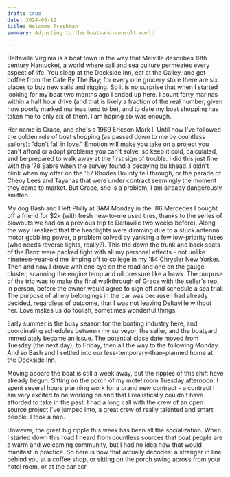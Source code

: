 ```yaml
---
draft: true
date: 2024-05-12
title: Welcome Freshman
summary: Adjusting to the boat-and-consult world

---
```


Deltaville Virginia is a boat town in the way that Melville describes 19th century Nantucket, a world where sail and sea culture permeates every aspect of life. You sleep at the Dockside Inn, eat at the Galley, and get coffee from the Cafe By The Bay; for every one grocery store there are six places to buy new sails and rigging. So it is no surprise that when I started looking for my boat two months ago I ended up here. I count forty marinas within a half hour drive (and that is likely a fraction of the real number, given how poorly marked marinas tend to be), and to date my boat shopping has taken me to only six of them. I am hoping six was enough. 

Her name is Grace, and she's a 1969 Ericson Mark I. Until now I've followed the golden rule of boat shopping (as passed down to me by countless sailors): "don't fall in love." Emotion will make you take on a project you can't afford or adopt problems you can't solve, so keep it cold, calculated, and be prepared to walk away at the first sign of trouble. I did this just fine with the '78 Sabre when the survey found a decaying bulkhead. I didn't blink when my offer on the '57 Rhodes Bounty fell through, or the parade of Cheoy Lees and Tayanas that were under contract seemingly the moment they came to market. But Grace, she is a problem; I am already dangerously smitten. 

My dog Bash and I left Philly at 3AM Monday in the '86 Mercedes I bought off a friend for $2k (with fresh new-to-me used tires, thanks to the series of blowouts we had on a previous trip to Deltaville two weeks before). Along the way I realized that the headlights were dimming due to a stuck antenna motor gobbling power, a problem solved by yanking a few low-priority fuses (who needs reverse lights, really?). This trip down the trunk and back seats of the Benz were packed tight with all my personal effects - not unlike nineteen-year-old me limping off to college in my '84 Chrysler New Yorker. Then and now I drove with one eye on the road and one on the gauge cluster, scanning the engine temp and oil pressure like a hawk. The purpose of the trip was to make the final walkthrough of Grace with the seller's rep, in person, before the owner would agree to sign off and schedule a sea trial. The purpose of all my belongings in the car was because I had already decided, regardless of outcome, that I was not leaving Deltaville without her. Love makes us do foolish, sometimes wonderful things. 

Early summer is the busy season for the boating industry here, and coordinating schedules between my surveyor, the seller, and the boatyard immediately became an issue. The potential close date moved from Tuesday (the next day), to Friday, then all the way to the following Monday. And so Bash and I settled into our less-temporary-than-planned home at the Dockside Inn. 

Moving aboard the boat is still a week away, but the ripples of this shift have already begun. Sitting on the porch of my motel room Tuesday afternoon, I spent several hours planning work for a brand new contract - a contract I am very excited to be working on and that I realistically couldn't have afforded to take in the past. I had a long call with the crew of an open source project I've jumped into, a great crew of really talented and smart people. I took a nap. 

However, the great big ripple this week has been all the socialization. When I started down this road I heard from countless sources that boat people are a warm and welcoming community, but I had no idea how that would manifest in practice. So here is how that actually decodes: a stranger in line behind you at a coffee shop, or sitting on the porch swing across from your hotel room, or at the bar acr
<!--stackedit_data:
eyJoaXN0b3J5IjpbLTUxMTM1ODYwMSw5MjYxNjU5NDZdfQ==
-->